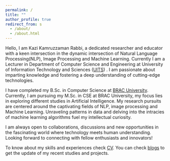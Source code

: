 ```yaml
---
permalink: /
title: ""
author_profile: true
redirect_from: s
  - /about/
  - /about.html
---
```

Hello, I am Kazi Kamruzzaman Rabbi, a dedicated researcher and educator with a keen intersection in the dynamic intersection of Natural Language Processing(NLP), Image Processing and Machine Learning. Currently I am a Lecturer in Department of Computer Science and Engineering at University of Information Technology and Sciences ([UITS](https://uits.edu.bd/)) . I am passionate about imparting knowledge and fostering a deep understanding of cutting-edge technologies. 

I have completed my B.Sc. in Computer Science at [BRAC University](https://www.bracu.ac.bd/). Currently, I am pursuing my M.Sc. in CSE at BRAC University, my focus lies in exploring different studies in Artificial Intelligence. My research pursuits are centered around the captivating fields of NLP, image processing and Machine Learning. Unraveling patterns in data and delving into the intracies of machine learning algorithms fuel my intellectual curiosity. 

I am always open to collaborations, discussions and new opportunities in the fascinating world where technology meets human understanding. Looking forward to connecting with fellow enthusiasts and innovators!

To know about my skills and experiences check [CV](https://kazi-kr.github.io/cv/). You can check [blogs](https://kazi-kr.github.io/blogs/) to get the update of my recent studies and projects. 
